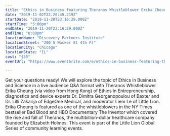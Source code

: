 ```yaml
---
title: "Ethics in Business featuring Theranos Whistleblower Erika Cheung"
date: "2019-11-02T22:20:45.219Z"
startDate: "2019-11-20T23:16:29.000Z"
startTime: "5:00pm"
endDate: "2019-11-20T23:16:29.000Z"
endTime: "8:00pm"
locationName: "Discovery Partners Institute"
locationStreet: "200 S Wacker St 4th Fl"
locationCity: "Chicago"
locationState: "IL"
cost: "$35"
eventUrl: "https://www.eventbrite.com/e/ethics-in-business-featuring-theranos-whistleblower-erika-cheung-tickets-79621388717"

---
```


Get your questions ready! We will explore the topic of Ethics in Business and Science in a live audience Q&A format with Theranos Whistleblower Erika Cheung (via video from Hong Kong) of Ethics in Entrepreneurship, diagnostics and device experts Dr. Dimitra Georganopoulou of Baxter and Dr. Lilli Zakarija of EdgeOne Medical, and moderator Liem Le of Little Lion. Erika Cheung is featured as one of the whistleblowers in the NY Times bestseller Bad Blood and HBO Documentary The Inventor which covered the rise and fall of Theranos, the multibillion-dollar healthcare company founded by Elizabeth Holmes.
This event is part of the Little Lion Global Series of community learning events.


